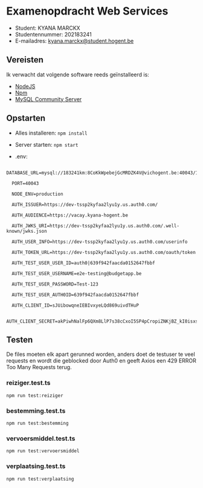 # Examenopdracht Web Services

- Student: KYANA MARCKX
- Studentennummer: 202183241
- E-mailadres: kyana.marckx@student.hogent.be

## Vereisten

Ik verwacht dat volgende software reeds geïnstalleerd is:

- [NodeJS](https://nodejs.org)
- [Npm](https://www.npmjs.com)
- [MySQL Community Server](https://dev.mysql.com/downloads/mysql/)


## Opstarten

- Alles installeren: `npm install`

- Server starten: `npm start`

- .env: 
```  
  DATABASE_URL=mysql://183241km:8CoKkWpebejGcMRDZK4V@vichogent.be:40043/183241km

  PORT=40043

  NODE_ENV=production

  AUTH_ISSUER=https://dev-tssp2kyfaa2lyu1y.us.auth0.com/

  AUTH_AUDIENCE=https://vacay.kyana-hogent.be

  AUTH_JWKS_URI=https://dev-tssp2kyfaa2lyu1y.us.auth0.com/.well-known/jwks.json

  AUTH_USER_INFO=https://dev-tssp2kyfaa2lyu1y.us.auth0.com/userinfo

  AUTH_TOKEN_URL=https://dev-tssp2kyfaa2lyu1y.us.auth0.com/oauth/token

  AUTH_TEST_USER_USER_ID=auth0|639f942faacda0152647fbbf

  AUTH_TEST_USER_USERNAME=e2e-testing@budgetapp.be

  AUTH_TEST_USER_PASSWORD=Test-123

  AUTH_TEST_USER_AUTH0ID=639f942faacda0152647fbbf

  AUTH_CLIENT_ID=sJUibowqneIEBIvxyeLQd869uivdTHuP

  AUTH_CLIENT_SECRET=akPiwhNalFp6QXm8LlP7s38cCxoI5SP4pCropiZNKjBZ_kI0isxsN6UlwVkvsji4
```

## Testen

De files moeten elk apart gerunned worden, anders doet de testuser te veel requests en wordt die geblocked door Auth0 en geeft Axios een 429 ERROR Too Many Requests terug.

### reiziger.test.ts

`npm run test:reiziger`

### bestemming.test.ts

`npm run test:bestemming`

### vervoersmiddel.test.ts

`npm run test:vervoersmiddel`

### verplaatsing.test.ts

`npm run test:verplaatsing`
